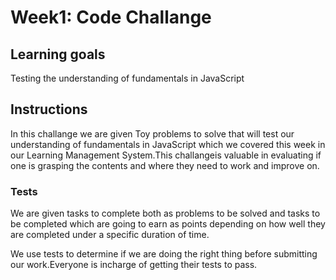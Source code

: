 # Week1: Code Challange

## Learning goals

Testing the understanding of fundamentals in JavaScript

## Instructions

In this challange we are given Toy problems to solve that will test our understanding of fundamentals in JavaScript which we covered this week in our Learning Management System.This challangeis valuable in evaluating if one is grasping the contents and where they need to work and improve on.

### Tests
We are given tasks to complete both as problems to be solved and tasks to be completed which are going to earn as points depending on how well they are completed under a specific duration of time.

We use tests to determine if we are doing the right thing before submitting our work.Everyone is incharge of getting their tests to pass.

